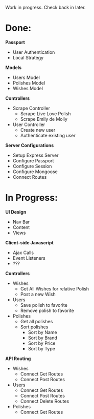 Work in progress. Check back in later.

# Done:
**Passport**
- User Authentication
- Local Strategy

**Models**
- Users Model
- Polishes Model
- Wishes Model

**Controllers**
- Scrape Controller
  - Scrape Live Love Polish
  - Scrape Emily de Molly
- User Controller
  - Create new user
  - Authenticate existing user

**Server Configurations**
- Setup Express Server
- Configure Passport
- Configure Session
- Configure Mongoose
- Connect Routes

# In Progress:
**UI Design**
- Nav Bar
- Content
- Views

**Client-side Javascript**
- Ajax Calls
- Event Listeners
- ???

**Controllers**
- Wishes
  - Get All Wishes for relative Polish
  - Post a new Wish
- Users
  - Save polish to favorite
  - Remove polish to favorite
- Polishes
  - Get all polishes
  - Sort polishes
    - Sort by Name
    - Sort by Brand
    - Sort by Price
    - Sort by Type

**API Routing**
- Wishes
  - Connect Get Routes
  - Connect Post Routes
- Users
  - Connect Get Routes
  - Connect Post Routes
  - Connect Delete Routes
- Polishes
  - Connect Get Routes
